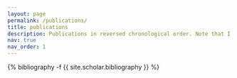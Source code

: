```yaml
---
layout: page
permalink: /publications/
title: publications
description: Publications in reversed chronological order. Note that I have included my master thesis (published on the EPFL open access plateform) but it should not be counted as a peer-review publication.
nav: true
nav_order: 1
---
```

<!-- _pages/publications.md -->
<div class="publications">

{% bibliography -f {{ site.scholar.bibliography }} %}

</div>
